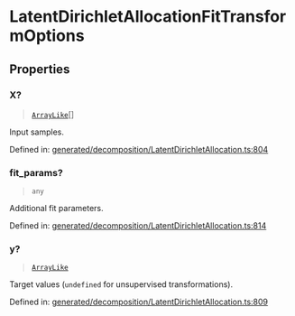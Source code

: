 # LatentDirichletAllocationFitTransformOptions

## Properties

### X?

> [`ArrayLike`](../types/ArrayLike.md)[]

Input samples.

Defined in:  [generated/decomposition/LatentDirichletAllocation.ts:804](https://github.com/transitive-bullshit/scikit-learn-ts/blob/92ab806/packages/sklearn/src/generated/decomposition/LatentDirichletAllocation.ts#L804)

### fit\_params?

> `any`

Additional fit parameters.

Defined in:  [generated/decomposition/LatentDirichletAllocation.ts:814](https://github.com/transitive-bullshit/scikit-learn-ts/blob/92ab806/packages/sklearn/src/generated/decomposition/LatentDirichletAllocation.ts#L814)

### y?

> [`ArrayLike`](../types/ArrayLike.md)

Target values (`undefined` for unsupervised transformations).

Defined in:  [generated/decomposition/LatentDirichletAllocation.ts:809](https://github.com/transitive-bullshit/scikit-learn-ts/blob/92ab806/packages/sklearn/src/generated/decomposition/LatentDirichletAllocation.ts#L809)
